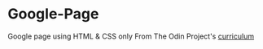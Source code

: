 # Google-Page
Google page using HTML & CSS only
From The Odin Project's [curriculum](http://www.theodinproject.com/courses/web-development-101/lessons/html-css)
